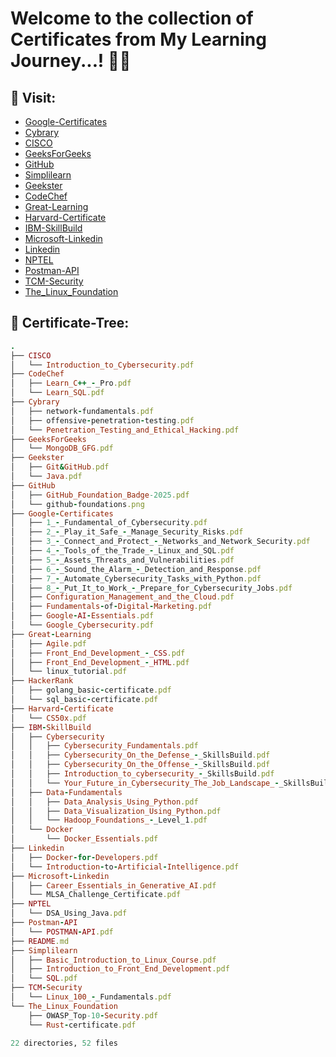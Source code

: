 # Welcome to the collection of Certificates from My Learning Journey...! 🚀💫

## 🔗 Visit:

+ [Google-Certificates](https://github.com/akash2061/My-Certificates/tree/main/Google-Certificates)
+ [Cybrary](https://github.com/akash2061/My-Certificates/tree/main/Cybrary)
+ [CISCO](https://github.com/akash2061/My-Certificates/tree/main/CISCO)
+ [GeeksForGeeks](https://github.com/akash2061/My-Certificates/tree/main/GeeksForGeeks)
+ [GitHub](https://github.com/akash2061/My-Certificates/tree/main/GitHub)
+ [Simplilearn](https://github.com/akash2061/My-Certificates/tree/main/Simplilearn)
+ [Geekster](https://github.com/akash2061/My-Certificates/tree/main/Geekster)
+ [CodeChef](https://github.com/akash2061/My-Certificates/tree/main/CodeChef)
+ [Great-Learning](https://github.com/akash2061/My-Certificates/tree/main/Great-Learning)
+ [Harvard-Certificate](https://github.com/akash2061/My-Certificates/tree/main/Harvard-Certificate)
+ [IBM-SkillBuild](https://github.com/akash2061/My-Certificates/tree/main/IBM-SkillBuild)
+ [Microsoft-Linkedin](https://github.com/akash2061/My-Certificates/tree/main/Microsoft-Linkedin)
+ [Linkedin](https://github.com/akash2061/My-Certificates/tree/main/Linkedin)
+ [NPTEL](https://github.com/akash2061/My-Certificates/tree/main/NPTEL)
+ [Postman-API](https://github.com/akash2061/My-Certificates/tree/main/Postman-API)
+ [TCM-Security](https://github.com/akash2061/My-Certificates/tree/main/TCM-Security)
+ [The_Linux_Foundation](https://github.com/akash2061/My-Certificates/tree/main/The_Linux_Foundation)

## 🌲 Certificate-Tree:
```ruby
.
├── CISCO
│   └── Introduction_to_Cybersecurity.pdf
├── CodeChef
│   ├── Learn_C++_-_Pro.pdf
│   └── Learn_SQL.pdf
├── Cybrary
│   ├── network-fundamentals.pdf
│   ├── offensive-penetration-testing.pdf
│   └── Penetration_Testing_and_Ethical_Hacking.pdf
├── GeeksForGeeks
│   └── MongoDB_GFG.pdf
├── Geekster
│   ├── Git&GitHub.pdf
│   └── Java.pdf
├── GitHub
│   ├── GitHub_Foundation_Badge-2025.pdf
│   └── github-foundations.png
├── Google-Certificates
│   ├── 1_-_Fundamental_of_Cybersecurity.pdf
│   ├── 2_-_Play_it_Safe_-_Manage_Security_Risks.pdf
│   ├── 3_-_Connect_and_Protect_-_Networks_and_Network_Security.pdf
│   ├── 4_-_Tools_of_the_Trade_-_Linux_and_SQL.pdf
│   ├── 5_-_Assets_Threats_and_Vulnerabilities.pdf
│   ├── 6_-_Sound_the_Alarm_-_Detection_and_Response.pdf
│   ├── 7_-_Automate_Cybersecurity_Tasks_with_Python.pdf
│   ├── 8_-_Put_It_to_Work_-_Prepare_for_Cybersecurity_Jobs.pdf
│   ├── Configuration_Management_and_the_Cloud.pdf
│   ├── Fundamentals-of-Digital-Marketing.pdf
│   ├── Google-AI-Essentials.pdf
│   └── Google_Cybersecurity.pdf
├── Great-Learning
│   ├── Agile.pdf
│   ├── Front_End_Development_-_CSS.pdf
│   ├── Front_End_Development_-_HTML.pdf
│   └── linux_tutorial.pdf
├── HackerRank
│   ├── golang_basic-certificate.pdf
│   └── sql_basic-certificate.pdf
├── Harvard-Certificate
│   └── CS50x.pdf
├── IBM-SkillBuild
│   ├── Cybersecurity
│   │   ├── Cybersecurity_Fundamentals.pdf
│   │   ├── Cybersecurity_On_the_Defense_-_SkillsBuild.pdf
│   │   ├── Cybersecurity_On_the_Offense_-_SkillsBuild.pdf
│   │   ├── Introduction_to_cybersecurity_-_SkillsBuild.pdf
│   │   └── Your_Future_in_Cybersecurity_The_Job_Landscape_-_SkillsBuild.pdf
│   ├── Data-Fundamentals
│   │   ├── Data_Analysis_Using_Python.pdf
│   │   ├── Data_Visualization_Using_Python.pdf
│   │   └── Hadoop_Foundations_-_Level_1.pdf
│   └── Docker
│       └── Docker_Essentials.pdf
├── Linkedin
│   ├── Docker-for-Developers.pdf
│   └── Introduction-to-Artificial-Intelligence.pdf
├── Microsoft-Linkedin
│   ├── Career_Essentials_in_Generative_AI.pdf
│   └── MLSA_Challenge_Certificate.pdf
├── NPTEL
│   └── DSA_Using_Java.pdf
├── Postman-API
│   └── POSTMAN-API.pdf
├── README.md
├── Simplilearn
│   ├── Basic_Introduction_to_Linux_Course.pdf
│   ├── Introduction_to_Front_End_Development.pdf
│   └── SQL.pdf
├── TCM-Security
│   └── Linux_100_-_Fundamentals.pdf
└── The_Linux_Foundation
    ├── OWASP_Top-10-Security.pdf
    └── Rust-certificate.pdf

22 directories, 52 files

```